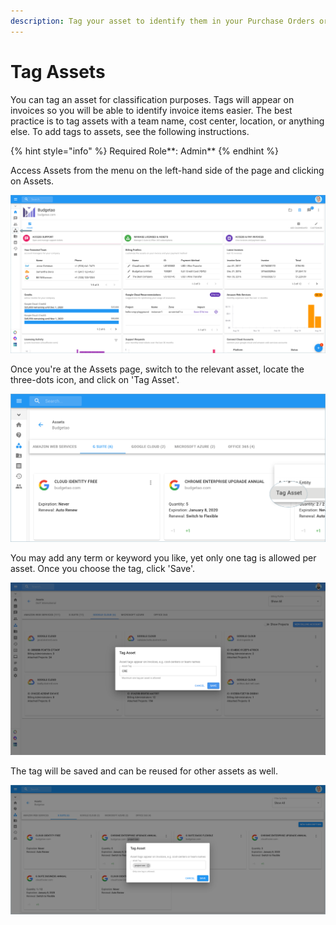 ```yaml
---
description: Tag your asset to identify them in your Purchase Orders or Invoices
---
```


# Tag Assets

You can tag an asset for classification purposes. Tags will appear on invoices so you will be able to identify invoice items easier. The best practice is to tag assets with a team name, cost center, location, or anything else. To add tags to assets, see the following instructions. 

{% hint style="info" %}
Required Role**: Admin**
{% endhint %}

Access Assets from the menu on the left-hand side of the page and clicking on Assets.

![CMP Home Dashboard](../.gitbook/assets/assets-icon-1-%20%284%29%20%285%29%20%285%29.png)

Once you're at the Assets page, switch to the relevant asset, locate the three-dots icon, and click on 'Tag Asset'.

![](../.gitbook/assets/tag-asset.png)

You may add any term or keyword you like, yet only one tag is allowed per asset. Once you choose the tag, click 'Save'.

![Tagging a Google Billing Account with &quot;CRE&quot; tag](../.gitbook/assets/tagging-assets.png)

The tag will be saved and can be reused for other assets as well.

![](../.gitbook/assets/tag-asset2.png)

